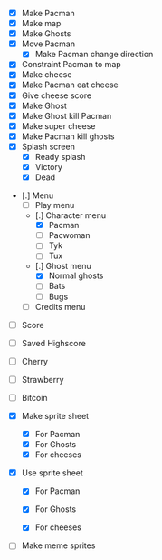 - [X] Make Pacman
- [X] Make map
- [X] Make Ghosts
- [X] Move Pacman
    - [X] Make Pacman change direction
- [X] Constraint Pacman to map
- [X] Make cheese
- [X] Make Pacman eat cheese
- [X] Give cheese score
- [X] Make Ghost
- [X] Make Ghost kill Pacman
- [X] Make super cheese
- [X] Make Pacman kill ghosts
- [X] Splash screen
    - [X] Ready splash
    - [X] Victory
    - [X] Dead
- [.] Menu
    - [ ] Play menu
    - [.] Character menu
        - [X] Pacman
        - [ ] Pacwoman
        - [ ] Tyk
        - [ ] Tux
    - [.] Ghost menu
        - [X] Normal ghosts
        - [ ] Bats
        - [ ] Bugs
    - [ ] Credits menu
- [ ] Score
- [ ] Saved Highscore
- [ ] Cherry
- [ ] Strawberry
- [ ] Bitcoin

- [X] Make sprite sheet
    - [X] For Pacman
    - [X] For Ghosts
    - [X] For cheeses
- [X] Use sprite sheet
    - [X] For Pacman
    - [X] For Ghosts
    - [X] For cheeses


- [ ] Make meme sprites

